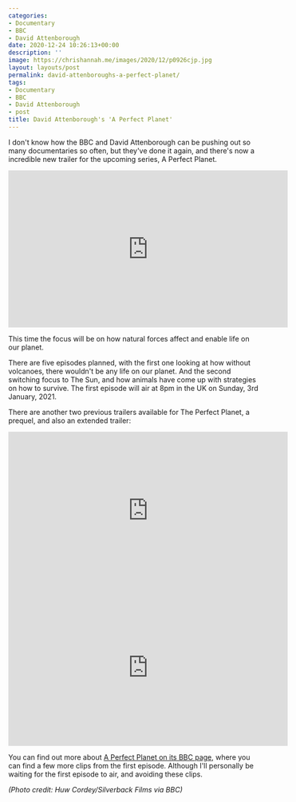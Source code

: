 ```yaml
---
categories:
- Documentary
- BBC
- David Attenborough
date: 2020-12-24 10:26:13+00:00
description: ''
image: https://chrishannah.me/images/2020/12/p0926cjp.jpg
layout: layouts/post
permalink: david-attenboroughs-a-perfect-planet/
tags:
- Documentary
- BBC
- David Attenborough
- post
title: David Attenborough's 'A Perfect Planet'
---
```


I don't know how the BBC and David Attenborough can be pushing out so many documentaries so often, but they've done it again, and there's now a incredible new trailer for the upcoming series, A Perfect Planet.

<iframe width="560" height="315" src="https://www.youtube.com/embed/xxibm1ODEpI" frameborder="0" allow="accelerometer; autoplay; clipboard-write; encrypted-media; gyroscope; picture-in-picture" allowfullscreen></iframe>

This time the focus will be on how natural forces affect and enable life on our planet.

There are five episodes planned, with the first one looking at how without volcanoes, there wouldn't be any life on our planet. And the second switching focus to The Sun, and how animals have come up with strategies on how to survive. The first episode will air at 8pm in the UK on Sunday, 3rd January, 2021.

There are another two previous trailers available for The Perfect Planet, a prequel, and also an extended trailer:

<iframe width="560" height="315" src="https://www.youtube.com/embed/7MxeAPR-uvQ" frameborder="0" allow="accelerometer; autoplay; clipboard-write; encrypted-media; gyroscope; picture-in-picture" allowfullscreen></iframe>

<iframe width="560" height="315" src="https://www.youtube.com/embed/635uup08DLU" frameborder="0" allow="accelerometer; autoplay; clipboard-write; encrypted-media; gyroscope; picture-in-picture" allowfullscreen></iframe>

You can find out more about [A Perfect Planet on its BBC page](https://www.bbc.co.uk/programmes/p08xc2lh), where you can find a few more clips from the first episode. Although I'll personally be waiting for the first episode to air, and avoiding these clips.

_(Photo credit: Huw Cordey/Silverback Films via BBC)_
